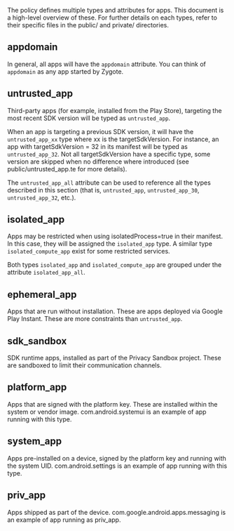 The policy defines multiple types and attributes for apps. This document is a
high-level overview of these. For further details on each types, refer to their
specific files in the public/ and private/ directories.

## appdomain
In general, all apps will have the `appdomain` attribute. You can think of
`appdomain` as any app started by Zygote.

## untrusted_app
Third-party apps (for example, installed from the Play Store), targeting the
most recent SDK version will be typed as `untrusted_app`.

When an app is targeting a previous SDK version, it will have the
`untrusted_app_xx` type where xx is the targetSdkVersion. For instance, an app
with targetSdkVersion = 32 in its manifest will be typed as `untrusted_app_32`.
Not all targetSdkVersion have a specific type, some version are skipped when no
difference where introduced (see public/untrusted_app.te for more details).

The `untrusted_app_all` attribute can be used to reference all the types
described in this section (that is, `untrusted_app`, `untrusted_app_30`,
`untrusted_app_32`, etc.).

## isolated_app
Apps may be restricted when using isolatedProcess=true in their manifest. In
this case, they will be assigned the `isolated_app` type. A similar type
`isolated_compute_app` exist for some restricted services.

Both types `isolated_app` and `isolated_compute_app` are grouped under the
attribute `isolated_app_all`.

## ephemeral_app
Apps that are run without installation. These are apps deployed via Google
Play Instant. These are more constraints than `untrusted_app`.

## sdk_sandbox
SDK runtime apps, installed as part of the Privacy Sandbox project. These are
sandboxed to limit their communication channels.

## platform_app
Apps that are signed with the platform key. These are installed within the
system or vendor image. com.android.systemui is an example of app running with
this type.

## system_app
Apps pre-installed on a device, signed by the platform key and running with the
system UID. com.android.settings is an example of app running with this type.

## priv_app
Apps shipped as part of the device. com.google.android.apps.messaging is an
example of app running as priv_app.
